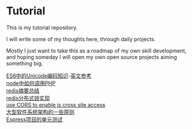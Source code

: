 # Tutorial

This is my tutorial repository.

I will write some of my thoughts here, through daily projects.

Mostly I just want to take this as a roadmap of my own skill development, and hoping someday I will open my own open source projects aiming something big.

[ES6中的Unicode编码知识](https://github.com/morfies/tutorial/wiki/ES6%E4%B8%AD%E7%9A%84Unicode%E7%BC%96%E7%A0%81%E7%9F%A5%E8%AF%86)-[英文参考](https://github.com/nzakas/understandinges6/blob/master/manuscript/02-Strings-and-Regular-Expressions.md)  
[node中如何调用PHP](https://github.com/morfies/tutorial/wiki/node%E4%B8%AD%E5%A6%82%E4%BD%95%E8%B0%83%E7%94%A8PHP%E7%A8%8B%E5%BA%8F)  
[redis摘要总结](https://github.com/morfies/tutorial/wiki/redis-%E6%91%98%E8%A6%81%E6%80%BB%E7%BB%93)  
[redis分布式锁实现](https://github.com/morfies/tutorial/wiki/Redis%E5%88%86%E5%B8%83%E5%BC%8F%E9%94%81%E7%9A%84%E5%AE%9E%E7%8E%B0)  
[use CORS to enable js cross site access](https://github.com/morfies/tutorial/wiki/use-CORS-to-enable-js-cross-site-access)  
[大型软件系统架构的一些原则](https://github.com/morfies/tutorial/wiki/%E5%A4%A7%E5%9E%8B%E8%BD%AF%E4%BB%B6%E7%B3%BB%E7%BB%9F%E6%9E%B6%E6%9E%84%E7%9A%84%E4%B8%80%E4%BA%9B%E5%8E%9F%E5%88%99)  
[Express项目的单元测试](https://github.com/morfies/tutorial/blob/node-lyn/doc/Express%E9%A1%B9%E7%9B%AE%E7%9A%84%E5%8D%95%E5%85%83%E6%B5%8B%E8%AF%95)
